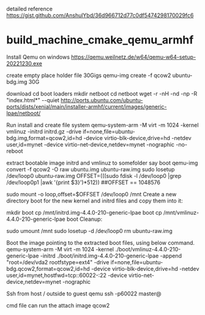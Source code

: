 detailed reference 
https://gist.github.com/AnshulYbd/36d966712d77c0df5474298170029fc6


# build_machine_cmake_qemu_armhf 
Install Qemu on windows
https://qemu.weilnetz.de/w64/qemu-w64-setup-20221230.exe

create empty place holder file 30Gigs
qemu-img create -f qcow2 ubuntu-bdg.img  30G 

download cd boot loaders
mkdir netboot 
cd netboot 
wget -r -nH -nd -np -R "index.html*" --quiet http://ports.ubuntu.com/ubuntu-ports/dists/xenial/main/installer-armhf/current/images/generic-lpae/netboot/ 
   
Run install and create file system 
qemu-system-arm -M virt -m 1024   -kernel vmlinuz   -initrd initrd.gz   -drive if=none,file=ubuntu-bdg.img,format=qcow2,id=hd   -device virtio-blk-device,drive=hd   -netdev user,id=mynet   -device virtio-net-device,netdev=mynet   -nographic -no-reboot

extract bootable image initrd and vmlinuz to somefolder say boot
qemu-img convert -f qcow2 -O raw ubuntu.img ubuntu-raw.img
sudo losetup /dev/loop0 ubuntu-raw.img
OFFSET=$(($(sudo fdisk -l /dev/loop0 |grep /dev/loop0p1 |awk '{print $3}')*512))
##OFFSET == 1048576

sudo mount -o loop,offset=$OFFSET /dev/loop0 /mnt
Create a new directory boot for the new kernel and initrd files and copy them into it:

mkdir boot
cp /mnt/initrd.img-4.4.0-210-generic-lpae boot
cp /mnt/vmlinuz-4.4.0-210-generic-lpae boot
Cleanup:

sudo umount /mnt
sudo losetup -d /dev/loop0
rm ubuntu-raw.img


Boot the image pointing to the extracted boot files, using below command.
qemu-system-arm -M virt -m 1024 -kernel ./boot/vmlinuz-4.4.0-210-generic-lpae   -initrd ./boot/initrd.img-4.4.0-210-generic-lpae   -append "root=/dev/vda2 rootfstype=ext4" -drive if=none,file=ubuntu-bdg.qcow2,format=qcow2,id=hd -device virtio-blk-device,drive=hd -netdev user,id=mynet,hostfwd=tcp::60022-:22 -device virtio-net-device,netdev=mynet -nographic

Ssh from host / outside to guest qemu
ssh  -p60022 master@<hostIP>

cmd file can run the attach image qcow2

